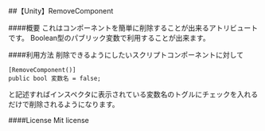 ##【Unity】RemoveComponent

####概要
これはコンポーネントを簡単に削除することが出来るアトリビュートです。
Boolean型のパブリック変数で利用することが出来ます。

####利用方法
削除できるようにしたいスクリプトコンポーネントに対して

```
[RemoveComponent()]
public bool 変数名 = false;
```
と記述すればインスペクタに表示されている変数名のトグルにチェックを入れるだけで削除されるようになります。

####License
Mit license